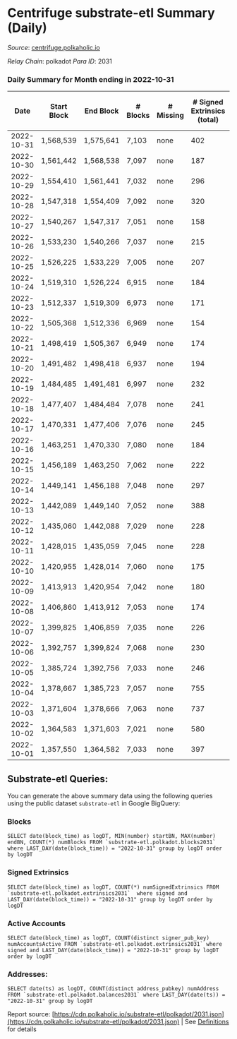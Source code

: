 # Centrifuge substrate-etl Summary (Daily)

_Source_: [centrifuge.polkaholic.io](https://centrifuge.polkaholic.io)

*Relay Chain*: polkadot
*Para ID*: 2031



### Daily Summary for Month ending in 2022-10-31


| Date | Start Block | End Block | # Blocks | # Missing | # Signed Extrinsics (total) | # Active Accounts | # Addresses with Balances | # Events | # Transfers | # XCM Transfers In | # XCM Transfers Out |
| ---- | ----------- | --------- | -------- | --------- | --------------------------- | ----------------- | ------------------------- | -------- | ----------- | ------------------ | ------------------- |
| 2022-10-31 | 1,568,539 | 1,575,641 | 7,103 | none  | 402 | 103 | 43,198 | 17,218 | 146  |   |   |
| 2022-10-30 | 1,561,442 | 1,568,538 | 7,097 | none  | 187 | 83 | 43,188 | 15,554 | 129  |   |   |
| 2022-10-29 | 1,554,410 | 1,561,441 | 7,032 | none  | 296 | 105 |  | 16,194 | 219  |   |   |
| 2022-10-28 | 1,547,318 | 1,554,409 | 7,092 | none  | 320 | 54 | 43,169 | 16,773 | 90  |   |   |
| 2022-10-27 | 1,540,267 | 1,547,317 | 7,051 | none  | 158 | 54 |  | 15,266 | 92  |   |   |
| 2022-10-26 | 1,533,230 | 1,540,266 | 7,037 | none  | 215 | 83 |  | 15,632 | 135  |   |   |
| 2022-10-25 | 1,526,225 | 1,533,229 | 7,005 | none  | 207 | 88 | 43,152 | 15,559 | 128  |   |   |
| 2022-10-24 | 1,519,310 | 1,526,224 | 6,915 | none  | 184 | 80 |  | 15,208 | 120  |   |   |
| 2022-10-23 | 1,512,337 | 1,519,309 | 6,973 | none  | 171 | 62 | 43,136 | 15,172 | 104  |   |   |
| 2022-10-22 | 1,505,368 | 1,512,336 | 6,969 | none  | 154 | 73 | 43,133 | 15,066 | 106  |   |   |
| 2022-10-21 | 1,498,419 | 1,505,367 | 6,949 | none  | 174 | 78 |  | 15,155 | 125  |   |   |
| 2022-10-20 | 1,491,482 | 1,498,418 | 6,937 | none  | 194 | 88 | 43,126 | 15,258 | 128  |   |   |
| 2022-10-19 | 1,484,485 | 1,491,481 | 6,997 | none  | 232 | 100 |  | 15,721 | 138  |   |   |
| 2022-10-18 | 1,477,407 | 1,484,484 | 7,078 | none  | 241 | 101 | 43,109 | 15,855 | 139  |   |   |
| 2022-10-17 | 1,470,331 | 1,477,406 | 7,076 | none  | 245 | 112 | 43,097 | 15,953 | 163  |   |   |
| 2022-10-16 | 1,463,251 | 1,470,330 | 7,080 | none  | 184 | 85 | 43,088 | 15,496 | 128  |   |   |
| 2022-10-15 | 1,456,189 | 1,463,250 | 7,062 | none  | 222 | 99 | 43,084 | 15,705 | 156  |   |   |
| 2022-10-14 | 1,449,141 | 1,456,188 | 7,048 | none  | 297 | 110 | 43,073 | 16,195 | 200  |   |   |
| 2022-10-13 | 1,442,089 | 1,449,140 | 7,052 | none  | 388 | 98 |  | 16,792 | 174  |   |   |
| 2022-10-12 | 1,435,060 | 1,442,088 | 7,029 | none  | 228 | 103 | 43,050 | 15,744 | 134  |   |   |
| 2022-10-11 | 1,428,015 | 1,435,059 | 7,045 | none  | 228 | 92 | 43,041 | 15,749 | 185  |   |   |
| 2022-10-10 | 1,420,955 | 1,428,014 | 7,060 | none  | 175 | 73 | 43,031 | 15,424 | 118  |   |   |
| 2022-10-09 | 1,413,913 | 1,420,954 | 7,042 | none  | 180 | 75 | 43,023 | 15,369 | 119  |   |   |
| 2022-10-08 | 1,406,860 | 1,413,912 | 7,053 | none  | 174 | 78 | 43,016 | 15,367 | 120  |   |   |
| 2022-10-07 | 1,399,825 | 1,406,859 | 7,035 | none  | 226 | 99 | 43,007 | 15,688 | 141  |   |   |
| 2022-10-06 | 1,392,757 | 1,399,824 | 7,068 | none  | 230 | 97 | 42,995 | 15,849 | 165  |   |   |
| 2022-10-05 | 1,385,724 | 1,392,756 | 7,033 | none  | 246 | 97 | 42,979 | 15,796 | 142  |   |   |
| 2022-10-04 | 1,378,667 | 1,385,723 | 7,057 | none  | 755 | 113 |  | 18,928 | 132  |   |   |
| 2022-10-03 | 1,371,604 | 1,378,666 | 7,063 | none  | 737 | 141 | 42,962 | 18,882 | 172  |   |   |
| 2022-10-02 | 1,364,583 | 1,371,603 | 7,021 | none  | 580 | 115 |  | 17,805 | 109  |   |   |
| 2022-10-01 | 1,357,550 | 1,364,582 | 7,033 | none  | 397 | 96 |  | 16,789 | 108  |   |   |

## Substrate-etl Queries:
You can generate the above summary data using the following queries using the public dataset `substrate-etl` in Google BigQuery:


### Blocks
```
SELECT date(block_time) as logDT, MIN(number) startBN, MAX(number) endBN, COUNT(*) numBlocks FROM `substrate-etl.polkadot.blocks2031`  where LAST_DAY(date(block_time)) = "2022-10-31" group by logDT order by logDT
```


### Signed Extrinsics
```
SELECT date(block_time) as logDT, COUNT(*) numSignedExtrinsics FROM `substrate-etl.polkadot.extrinsics2031`  where signed and LAST_DAY(date(block_time)) = "2022-10-31" group by logDT order by logDT
```


### Active Accounts
```
SELECT date(block_time) as logDT, COUNT(distinct signer_pub_key) numAccountsActive FROM `substrate-etl.polkadot.extrinsics2031` where signed and LAST_DAY(date(block_time)) = "2022-10-31" group by logDT order by logDT
```


### Addresses:
```
SELECT date(ts) as logDT, COUNT(distinct address_pubkey) numAddress FROM `substrate-etl.polkadot.balances2031` where LAST_DAY(date(ts)) = "2022-10-31" group by logDT
```



Report source: [https://cdn.polkaholic.io/substrate-etl/polkadot/2031.json](https://cdn.polkaholic.io/substrate-etl/polkadot/2031.json) | See [Definitions](/DEFINITIONS.md) for details
